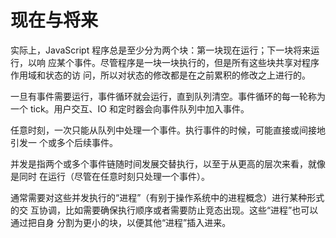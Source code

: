 # 现在与将来

实际上，JavaScript 程序总是至少分为两个块：第一块现在运行；下一块将来运行，以响
应某个事件。尽管程序是一块一块执行的，但是所有这些块共享对程序作用域和状态的访
问，所以对状态的修改都是在之前累积的修改之上进行的。

一旦有事件需要运行，事件循环就会运行，直到队列清空。事件循环的每一轮称为一个
tick。用户交互、IO 和定时器会向事件队列中加入事件。

任意时刻，一次只能从队列中处理一个事件。执行事件的时候，可能直接或间接地引发一
个或多个后续事件。

并发是指两个或多个事件链随时间发展交替执行，以至于从更高的层次来看，就像是同时
在运行（尽管在任意时刻只处理一个事件）。

通常需要对这些并发执行的“进程”（有别于操作系统中的进程概念）进行某种形式的交
互协调，比如需要确保执行顺序或者需要防止竞态出现。这些“进程”也可以通过把自身
分割为更小的块，以便其他“进程”插入进来。
